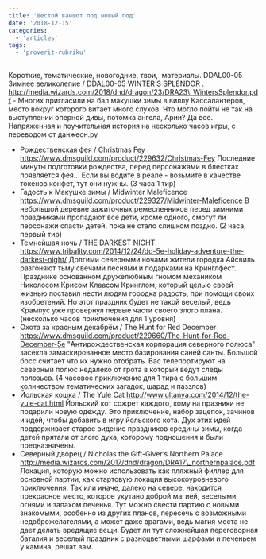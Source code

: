 ```yaml
---
title: 'Шестой ваншот под новый год'
date: '2018-12-15'
categories:
  - 'articles'
tags:
  - 'proverit-rubriku'
---
```


Короткие, тематические, новогодние, твои,  материалы. DDAL00-05 Зимнее великолепие / DDAL00-05 WINTER’S SPLENDOR . http://media.wizards.com/2018/dnd/dragon/23/DRA23\_WintersSplendor.pdf - Многих пригласили на бал макушки зимы в виллу Кассалантеров, место вокруг которого витает много слухов. Что могло пойти не так на выступлении оперной дивы, потомка ангела, Арии? Да все. Напряженная и поучительная история на несколько часов игры, с переводом от данжеон.ру

- Рождественская фея / Christmas Fey https://www.dmsguild.com/product/229632/Christmas-Fey Последние минуты подготовки рождества, перед персонажами в блестках появляется фея... Если вы водите в реале - возьмите в качестве токенов конфет, тут они нужны. (3 часа 1 тир)
- Гадость к Макушке зимы / Midwinter Maleficence https://www.dmsguild.com/product/229327/Midwinter-Maleficence В небольшой деревне зажиточных ремесленников перед зимними праздниками пропадают все дети, кроме одного, смогут ли персонажи спасти детей, пока не стало слишком поздно. (2 часа, первый тир)
- Темнейшая ночь / THE DARKEST NIGHT https://www.tribality.com/2014/12/24/dd-5e-holiday-adventure-the-darkest-night/ Долгими северными ночами жители городка Айсвиль разгоняют тьму свечами песнями и подарками на Кринглфест. Празднике основанном дружелюбным гномом механиком Николосом Крисом Клаасом Кринглом, который целью своей жизнью поставил нести людям городка радость, при помощи своих изобретений. Но этот праздник будет не такой веселый, ведь Крампус уже провернул первые части своего злого плана. (несколько часов приключения для 1 уровня)
- Охота за красным декабрём / The Hunt for Red December https://www.dmsguild.com/product/229660/The-Hunt-for-Red-December-5e "Антирождественская корпорация северного полюса" засекла замаскированное место базирования саней санты. Большой босс считает что их нужно отобрать. Вас телепортируют на северный полюс недалеко от грота в который ведут следы полозьев. (4 часовое приключение для 1 тира с большим количеством тематических загадок, шарад и паззлов)
- Йольская кошка / The Yule Cat http://www.ultanya.com/2014/12/the-yule-cat.html Йольский кот сожрет каждого, кому на празники не подарили новую одежду. Это приключение, набор зацепок, зачинов и идей, чтобы добавить в игру йольского кота. Дух этих идей поддерживает старое видение праздников средины зимы, когда детей прятали от злого духа, которому подношения и были предназначены.
- Северный дворец / Nicholas the Gift-Giver’s Northern Palace http://media.wizards.com/2017/dnd/dragon/DRA17\_northernpalace.pdf Локация, которую можно использовать как пляжный филлер для основной партии, как стартовую локация высокоуровневого приключения. Так или иначе, далеко на севере, находится прекрасное место, которое укутано доброй магией, веселыми огнями и запахом печенья. Тут можно свести партию с новыми знакомыми, особенно из других планов, пересечь с возможными недоброжелателями, а может даже врагами, ведь магия места не дает делать вредящие вещи. Будет ли тут сложнейшая переговорная баталия и веселый праздник с разноцветными шарфами и печеньем у камина, решат вам.
